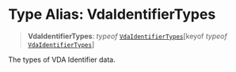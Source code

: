 # Type Alias: VdaIdentifierTypes

> **VdaIdentifierTypes**: *typeof* [`VdaIdentifierTypes`](../variables/VdaIdentifierTypes.md)\[keyof *typeof* [`VdaIdentifierTypes`](../variables/VdaIdentifierTypes.md)\]

The types of VDA Identifier data.
